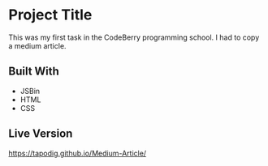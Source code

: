 # Project Title
This was my first task in the CodeBerry programming school. I had to copy a medium article.

## Built With
- JSBin
- HTML
- CSS
## Live Version
https://tapodig.github.io/Medium-Article/